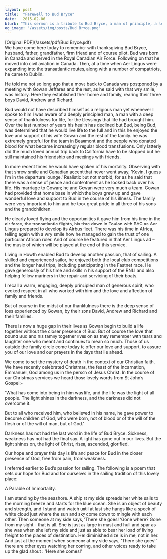 ```yaml
---
layout: post
title:  "Farewell to Bud Bryce"
date:   2015-02-06
blurb: "This sermon is a tribute to Bud Bryce, a man of principle, a loving family man, and a passionate pilot and sailor. Despite his declining health, Bud lived life to the fullest, always grateful for the blessings life had brought him. The sermon also reflects on the Christian understanding of death and the hope of eternal life."
og_image: "/assets/img/posts/Bud Bryce.png"
---
```

[Original PDF](/assets/pdf/Bud Bryce.pdf)    
We have come here today to remember with thanksgiving Bud Bryce, husband, father, grandfather, firm friend and of course pilot. Bud was born in Canada and served in the Royal Canadian Air Force. Following on that he moved into civil aviation in Canada. Then, at a time when Aer Lingus were expanding into the transatlantic routes, along with a number of compatriots, he came to Dublin.

He told me not so long ago that a move back to Canada was postponed by a meeting with Gowan Jeffares and the rest, as he said with that wry smile, was history. Here they established their home and family, rearing their three boys David, Andrew and Richard.

Bud would not have described himself as a religious man yet whenever I spoke to him I was aware of a deeply principled man, a man with a deep sense of thankfulness for life, for the blessings that life had brought him. Over the last number of years his health has declined but Bud, being Bud, was determined that he would live life to the full and in this he enjoyed the love and support of his wife Gowan and the rest of the family. he was extremely grateful for the team in Beaumont and the people who donated blood for what became increasingly regular blood transfusions. Only latterly did the much loved annual trip back to California have to be stopped but he still maintained his friendship and meetings with friends.

In more recent times he would have spoken of his mortality. Observing with that shrew smile and Canadian accent that never went away, 'Kevin, I guess I’m in the departure lounge.' Realistic but not morbid; for as he said that there was a sense of peace and contentment as he looked back over his life. His marriage to Gowan; he and Gowan were very much a team. Gowan had provided that home base in which the boys grew up and gave wonderful love and support to Bud in the course of his illness. The family were very important to him and he took great pride in all three of his sons and the grandchildren.

He clearly loved flying and the opportunities it gave him from his time in the air force, the transatlantic flights, his time down in Toulon with BAC as Aer Lingus prepared to develop its Airbus fleet. There was his time in Africa, telling again with a wry smile how he managed to gain the trust of one particular African ruler. And of course he featured in that Aer Lingus ad – the music of which will be played at the end of this service.

Living in Howth enabled Bud to develop another passion, that of sailing. A skilled and experienced sailor, he enjoyed both the local club competitions and the longer haul trips, including participating in the Fastnet race. He gave generously of his time and skills in his support of the RNLI and also helping fellow mariners in the repair and servicing of their boats.

I recall a warm, engaging, deeply principled man of generous spirit, who evoked respect in all who worked with him and the love and affection of family and friends.

But of course in the midst of our thankfulness there is the deep sense of loss experienced by Gowan, by their sons David, Andrew and Richard and their families.

There is now a huge gap in their lives as Gowan begin to build a life together without the closer presence of Bud. But of course the love that bound Bud and his family together lives on as they remember with tears and laughter one who meant and continues to mean so much. Those of us outside the family circle come today to offer our love and support, to assure you of our love and our prayers in the days that lie ahead.

We come to set the mystery of death in the context of our Christian faith. We have recently celebrated Christmas, the feast of the Incarnation, Emmanuel, God among us in the person of Jesus Christ. In the course of our Christmas services we heard those lovely words from St John’s Gospel:-

'What has come into being in him was life, and the life was the light of all people. The light shines in the darkness, and the darkness did not overcome it.

But to all who received him, who believed in his name, he gave power to become children of God, who were born, not of blood or of the will of the flesh or of the will of man, but of God.'

Darkness has not had the last word in the life of Bud Bryce. Sickness, weakness has not had the final say. A light has gone out in our lives. But the light shines on, the light of Christ, risen, ascended, glorified.

Our hope and prayer this day is life and peace for Bud in the closer presence of God, free from pain, from weakness.

I referred earlier to Bud’s passion for sailing. The following is a poem that sets our hope for Bud and for ourselves in the sailing tradition of this lovely place:

A Parable of Immortality.

I am standing by the seashore. A ship at my side spreads her white sails to the morning breeze and starts for the blue ocean. She is an object of beauty and strength, and I stand and watch until at last she hangs like a speck of white cloud just where the sun and sky come down to mingle with each other. Then someone at my side says, 'There she goes! ‘Gone where? Gone from my sight - that is all. She is just as large in mast and hull and spar as she was when she left my side and just as able to bear her load of living freight to the places of destination. Her diminished size is in me, not in her. And just at the moment when someone at my side says, 'There she goes!’ there are other eyes watching her coming, and other voices ready to take up the glad shout : 'Here she comes!’
